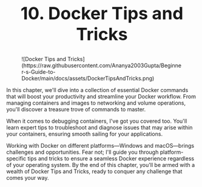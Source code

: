 <h1 style=font-size:45px align='center'>10. Docker Tips and Tricks</h1>
<figure markdown>
  ![Docker Tips and Tricks](https://raw.githubusercontent.com/Ananya2003Gupta/Beginner-s-Guide-to-Docker/main/docs/assets/DockerTipsAndTricks.png)
</figure>

In this chapter, we'll dive into a collection of essential Docker commands that will boost your productivity and streamline your Docker workflow. From managing containers and images to networking and volume operations, you'll discover a treasure trove of commands to master.

When it comes to debugging containers, I've got you covered too. You'll learn expert tips to troubleshoot and diagnose issues that may arise within your containers, ensuring smooth sailing for your applications.

Working with Docker on different platforms—Windows and macOS—brings challenges and opportunities. Fear not; I'll guide you through platform-specific tips and tricks to ensure a seamless Docker experience regardless of your operating system.
By the end of this chapter, you'll be armed with a wealth of Docker Tips and Tricks, ready to conquer any challenge that comes your way.